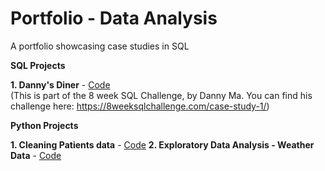 # Portfolio - Data Analysis
A portfolio showcasing case studies in SQL 

**SQL Projects**

**1. Danny's Diner** - [Code](https://github.com/Mansi242401/Portfolio/blob/main/sql_queries_with_results1) <br>
(This is part of the 8 week SQL Challenge, by Danny Ma. You can find his challenge here: https://8weeksqlchallenge.com/case-study-1/)

**Python Projects**

**1. Cleaning Patients data** - [Code](https://github.com/Mansi242401/Data_Wrangling/tree/main)
**2. Exploratory Data Analysis - Weather Data** - [Code]()
